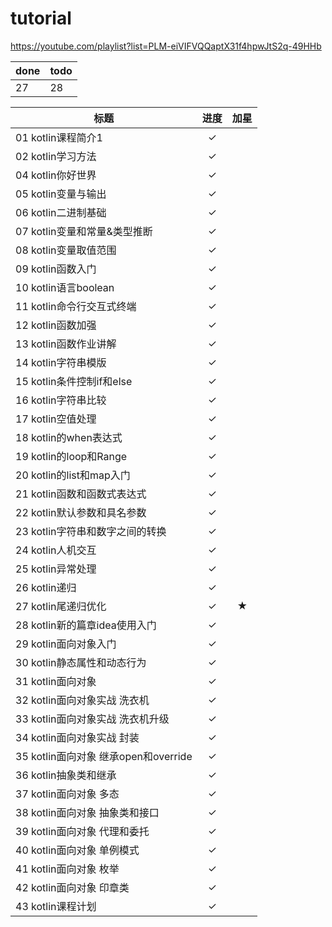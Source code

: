 # tutorial
https://youtube.com/playlist?list=PLM-eiVIFVQQaptX31f4hpwJtS2q-49HHb

| done | todo |
| --- | --- |
| 27 | 28 |

| 标题 | 进度 | 加星 |
| --- | :---: | :---: |
| 01 kotlin课程简介1 | ✓ |  |
| 02 kotlin学习方法 | ✓ |   |
| 04 kotlin你好世界 | ✓ |   |
| 05 kotlin变量与输出 | ✓ |   |
| 06 kotlin二进制基础 | ✓ |   |
| 07 kotlin变量和常量&类型推断 | ✓ |   |
| 08 kotlin变量取值范围 | ✓ |   |
| 09 kotlin函数入门 | ✓ |   |
| 10 kotlin语言boolean | ✓ |   |
| 11 kotlin命令行交互式终端 | ✓ |   |
| 12 kotlin函数加强 | ✓ |   |
| 13 kotlin函数作业讲解 | ✓ |   |
| 14 kotlin字符串模版 | ✓ |   |
| 15 kotlin条件控制if和else | ✓ |   |
| 16 kotlin字符串比较 | ✓ |   |
| 17 kotlin空值处理 | ✓ |   |
| 18 kotlin的when表达式 | ✓ |   |
| 19 kotlin的loop和Range | ✓ |   |
| 20 kotlin的list和map入门 | ✓ |   |
| 21 kotlin函数和函数式表达式 | ✓ |   |
| 22 kotlin默认参数和具名参数 | ✓ |   |
| 23 kotlin字符串和数字之间的转换 | ✓ |   |
| 24 kotlin人机交互 | ✓ |   |
| 25 kotlin异常处理 | ✓ |   |
| 26 kotlin递归 | ✓ |   |
| 27 kotlin尾递归优化 | ✓ | ★ |
| 28 kotlin新的篇章idea使用入门 | ✓ |   |
| 29 kotlin面向对象入门 | ✓ |   |
| 30 kotlin静态属性和动态行为 | ✓ |   |
| 31 kotlin面向对象 | ✓ |   |
| 32 kotlin面向对象实战 洗衣机 | ✓ |   |
| 33 kotlin面向对象实战 洗衣机升级 | ✓ |   |
| 34 kotlin面向对象实战 封装 | ✓ |   |
| 35 kotlin面向对象 继承open和override | ✓ |   |
| 36 kotlin抽象类和继承 | ✓ |   |
| 37 kotlin面向对象 多态 | ✓ |   |
| 38 kotlin面向对象 抽象类和接口 | ✓ |   |
| 39 kotlin面向对象 代理和委托 | ✓ |   |
| 40 kotlin面向对象 单例模式 | ✓ |   |
| 41 kotlin面向对象 枚举 | ✓ |   |
| 42 kotlin面向对象 印章类 | ✓ |   |
| 43 kotlin课程计划 | ✓ |   |   |


